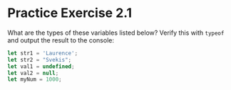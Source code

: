 # Practice Exercise 2.1

What are the types of these variables listed below? Verify this with `typeof` and output the result to the console:

```js
let str1 = 'Laurence';
let str2 = "Svekis";
let val1 = undefined;
let val2 = null;
let myNum = 1000;
```
